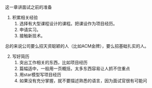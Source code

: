 这一章讲面试之前的准备

1. 积累相关经验
    1. 选择有大型课程设计的课程。把课设作为项目经历。
    2. 申请实习。
    3. 接触新技术。

总的来说公司要么招天资聪颖的人（比如ACM金牌），要么招基础扎实的人。

2. 写好简历
    1. 突出工作相关的东西，比如项目经历
    2. 篇幅适中，一般用一页概括，太多东西容易让人抓不住重点
    3. 用star模型写项目经历 
    4. 如果没有充分掌握，就不要描述熟悉的语言，因为面试官很有可能问